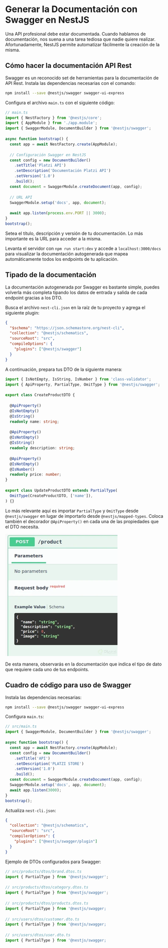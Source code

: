 # Generar la Documentación con Swagger en NestJS

Una API profesional debe estar documentada. Cuando hablamos de documentación, nos suena a una tarea tediosa que nadie quiere realizar. Afortunadamente, NestJS permite automatizar fácilmente la creación de la misma.

## Cómo hacer la documentación API Rest

Swagger es un reconocido set de herramientas para la documentación de API Rest. Instala las dependencias necesarias con el comando:

```bash
npm install --save @nestjs/swagger swagger-ui-express
```

Configura el archivo `main.ts` con el siguiente código:

```typescript
// main.ts
import { NestFactory } from '@nestjs/core';
import { AppModule } from './app.module';
import { SwaggerModule, DocumentBuilder } from '@nestjs/swagger';

async function bootstrap() {
  const app = await NestFactory.create(AppModule);
    
  // Configuración Swagger en NestJS
  const config = new DocumentBuilder()
    .setTitle('Platzi API')
    .setDescription('Documentación Platzi API')
    .setVersion('1.0')
    .build();
  const document = SwaggerModule.createDocument(app, config);
  
  // URL API
  SwaggerModule.setup('docs', app, document);

  await app.listen(process.env.PORT || 3000);
}
bootstrap();
```

Setea el título, descripción y versión de tu documentación. Lo más importante es la URL para acceder a la misma.

Levanta el servidor con `npm run start:dev` y accede a `localhost:3000/docs` para visualizar la documentación autogenerada que mapea automáticamente todos los endpoints de tu aplicación.

## Tipado de la documentación

La documentación autogenerada por Swagger es bastante simple, puedes volverla más completa tipando los datos de entrada y salida de cada endpoint gracias a los DTO.

Busca el archivo `nest-cli.json` en la raíz de tu proyecto y agrega el siguiente plugin:

```json
{
  "$schema": "https://json.schemastore.org/nest-cli",
  "collection": "@nestjs/schematics",
  "sourceRoot": "src",
  "compileOptions": {
    "plugins": ["@nestjs/swagger"]
  }
}
```

A continuación, prepara tus DTO de la siguiente manera:

```typescript
import { IsNotEmpty, IsString, IsNumber } from 'class-validator';
import { ApiProperty, PartialType, OmitType } from '@nestjs/swagger';

export class CreateProductDTO {

  @ApiProperty()
  @IsNotEmpty()
  @IsString()
  readonly name: string;

  @ApiProperty()
  @IsNotEmpty()
  @IsString()
  readonly description: string;

  @ApiProperty()
  @IsNotEmpty()
  @IsNumber()
  readonly price: number;
}

export class UpdateProductDTO extends PartialType(
  OmitType(CreateProductDTO, ['name']),
) {}
```

Lo más relevante aquí es importar `PartialType` y `OmitType` desde `@nestjs/swagger` en lugar de importarlo desde `@nestjs/mapped-types`. Coloca también el decorador `@ApiProperty()` en cada una de las propiedades que el DTO necesita.

![Pasted image 20240627105843](📎%20ANEXOS/Pasted%20image%2020240627105843.png)

De esta manera, observarás en la documentación que indica el tipo de dato que requiere cada uno de tus endpoints.

## Cuadro de código para uso de Swagger

Instala las dependencias necesarias:

```bash
npm install --save @nestjs/swagger swagger-ui-express
```

Configura `main.ts`:

```typescript
// src/main.ts
import { SwaggerModule, DocumentBuilder } from '@nestjs/swagger';

async function bootstrap() {
  const app = await NestFactory.create(AppModule);
  const config = new DocumentBuilder()
    .setTitle('API')
    .setDescription('PLATZI STORE')
    .setVersion('1.0')
    .build();
  const document = SwaggerModule.createDocument(app, config);
  SwaggerModule.setup('docs', app, document);
  await app.listen(3000);
}
bootstrap();
```

Actualiza `nest-cli.json`:

```json
{
  "collection": "@nestjs/schematics",
  "sourceRoot": "src",
  "compilerOptions": {
    "plugins": ["@nestjs/swagger/plugin"]
  }
}
```

Ejemplo de DTOs configurados para Swagger:

```typescript
// src/products/dtos/brand.dtos.ts
import { PartialType } from '@nestjs/swagger';

// src/products/dtos/category.dtos.ts
import { PartialType } from '@nestjs/swagger';

// src/products/dtos/products.dtos.ts
import { PartialType } from '@nestjs/swagger;

// src/users/dtos/customer.dto.ts
import { PartialType } from '@nestjs/swagger;

// src/users/dtos/user.dto.ts
import { PartialType } from '@nestjs/swagger;
```
